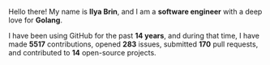 Hello there! My name is **Ilya Brin**, and I am a **software engineer** with a deep love for **Golang**.

I have been using GitHub for the past **14 years**, and during that time, I have made **5517** contributions, opened **283** issues, submitted **170** pull requests, and contributed to **14** open-source projects.
